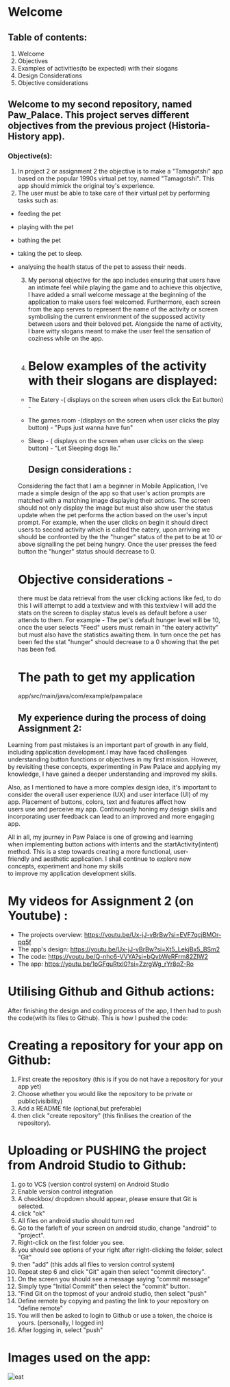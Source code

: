 # Welcome

## Table of contents:
1. Welcome
2. Objectives
3. Examples of activities(to be expected) with their slogans
4. Design Considerations
5. Objective considerations

## Welcome to my second repository, named Paw_Palace. This project serves different objectives from the previous project (Historia- History app).

### Objective(s):
1. In project 2 or assignment 2 the objective is to make a "Tamagotshi" app based on the popular 1990s virtual pet toy, named "Tamagotshi". This app should mimick the original toy's experience.
2. The user must be able to take care of their virtual pet by performing tasks such as:
* feeding the pet
* playing with the pet
* bathing the pet
* taking the pet to sleep.
* analysing the health status of the pet to assess their needs.

  3. My personal objective for the app includes ensuring that users have an intimate feel while playing the game and to achieve this objective, I have added a small welcome message at the beginning of the application to make users feel welcomed. Furthermore, each screen from the app serves to represent the name of the activity or screen symbolising the current environment of the suppossed activity between users and their beloved pet. Alongside the name of activity, I bare witty slogans meant to make the user feel the sensation of coziness while on the app.
 
  5. # Below examples of the activity with their slogans are displayed:
    * The Eatery -( displays on the screen when users click the Eat button) - 
    * The games room -(displays on the screen when user clicks the play button) - "Pups just wanna have fun"
    * Sleep - ( displays on the screen when user clicks on the sleep button) - "Let Sleeping dogs lie."
 
      ## Design considerations :
  Considering the fact that I am a beginner in Mobile Application, I've made a simple design of the app so that user's action prompts are matched with a matching image displaying their actions.
  The screen should not only display the image but must also show user the status update when the pet performs the action based on the user's input prompt. For example, when the user clicks on begin it should direct users to second activity which is called the eatery, upon arriving we should be confronted by the the "hunger" status of the pet to be at 10 or above signalling the pet being hungry. Once the user presses the feed button the "hunger" status should decrease to 0. 

  
   # Objective considerations -
  there must be data retrieval from the user clicking actions like fed, to do this I will attempt to add a textview and with this textview I will add the stats on the screen to display status levels as default before a user attends to them. For example - The pet's default hunger level will be 10, once the user selects "Feed" users must remain in "the eatery activity" but must also have the statistics awaiting them. In turn once the pet has been fed the stat "hunger" should decrease to a 0 showing that the pet has been fed.

  # The path to get my application
  app/src/main/java/com/example/pawpalace


   ## My experience during the process of doing Assignment 2:
Learning from past mistakes is an important part of growth in any field, including application development.I may have faced challenges understanding button functions or objectives in my first mission. However, by revisiting these concepts, experimenting in Paw Palace and applying my knowledge, I have gained a deeper understanding and improved my skills.

Also, as I mentioned to have a more complex design idea, it's important to consider the overall user experience (UX) and user interface (UI) of my app. Placement of buttons, colors, text and features affect how users use and perceive my app. Continuously honing my design skills and incorporating user feedback can lead to an improved and more engaging app.

All in all, my journey in Paw Palace is one of growing and learning when implementing button actions with intents and the startActivity(intent) method. This is a step towards creating a more functional, user-friendly and aesthetic application. I shall continue to explore new concepts, experiment and hone my skills to improve my application development skills.


# My videos for Assignment 2 (on Youtube) :
* The projects overview: <a href> https://youtu.be/Ux-jJ-vBrBw?si=EVF7qcjBMOr-pq5f </a>
* The app's design: <a href> https://youtu.be/Ux-jJ-vBrBw?si=Xt5_LekjBx5_BSm2 </a>
* The code: <a href> https://youtu.be/Q-nhc6-VVYA?si=bQvbWeRFrm82ZIW2 </a>
* The app: <a href> https://youtu.be/1oGFquRtxI0?si=ZzrgWg_rYr8qZ-Ro </a>


# Utilising Github and Github actions:
After finishing the design and coding process of the app, I then had to push the code(with its files to Github). This is how I pushed the code:
# Creating a repository for your app on Github:
1. First create the repository (this is if you do not have a repository for your app yet)
2. Choose whether you would like the repository to be private or public(visibility)
3. Add a README file (optional,but preferable)
4. then click "create repository" (this finilises the creation of the repository).

# Uploading or PUSHING the project from Android Studio to Github: 
1. go to VCS (version control system) on Android Studio
2. Enable version control integration
3. A checkbox/ dropdown should appear, please ensure that Git is selected.
4. click "ok"
5. All files on android studio should turn red
6. Go to the farleft of your screen on android studio, change "android" to "project".
7. Right-click on the first folder you see.
8. you should see options of your right after right-clicking the folder, select "Git"
9. then "add" (this adds all files to version control system)
10. Repeat step 6 and click "Git" again then select "commit directory".
11. On the screen you should see a message saying "commit message"
12. Simply type "Initial Commit" then select the "commit" button.
13. "Find Git on the topmost of your android studio, then select "push"
14. Define remote by copying and pasting the link to your repository on "define remote"
15. You will then be asked to login to Github or use a token, the choice is yours. (personally, I logged in)
16. After logging in, select "push"
   
# Images used on the app:
![eat](https://github.com/ST10462553/IMAD5112_A2_Paw_Palace/assets/167323821/2b0230b6-2e63-4472-8899-58d1e97c8dca)


